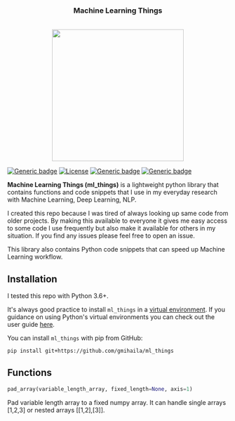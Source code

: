<h3 align="center">
<p>Machine Learning Things
</h3>


<p align="center">
    <br>
    <img src="https://previews.123rf.com/images/djvstock/djvstock1609/djvstock160900168/62105361-laptop-gear-tools-developer-web-responsive-development-website-programming-icon-set-colorful-design-.jpg" width="300"/>
    <br>
<p>

[![Generic badge](https://img.shields.io/badge/Working-Progress-red.svg)]()
[![License](https://img.shields.io/badge/License-Apache%202.0-blue.svg)](https://opensource.org/licenses/Apache-2.0)
[![Generic badge](https://img.shields.io/badge/Updated-Sep_2020-yellow.svg)]()
[![Generic badge](https://img.shields.io/badge/Website-Online-green.svg)]()

**Machine Learning Things (ml_things)** is a lightweight python library that contains functions and code snippets that 
I use in my everyday research with Machine Learning, Deep Learning, NLP.

I created this repo because I was tired of always looking up same code from older projects. 
By making this available to everyone it gives me easy access to some code I use frequently but also make it available for others in my situation. 
If you find any issues please feel free to open an issue.

This library also contains Python code snippets that can speed up Machine Learning workflow.

## Installation

I tested this repo with Python 3.6+.

It's always good practice to install `ml_things` in a [virtual environment](https://docs.python.org/3/library/venv.html). If you guidance on using Python's virtual environments you can check out the user guide [here](https://packaging.python.org/guides/installing-using-pip-and-virtual-environments/).

You can install `ml_things` with pip from GitHub:

```bash
pip install git+https://github.com/gmihaila/ml_things
```

## Functions


```python
pad_array(variable_length_array, fixed_length=None, axis=1)
```

Pad variable length array to a fixed numpy array.
It can handle single arrays [1,2,3] or nested arrays [[1,2],[3]].
